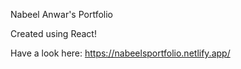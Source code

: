 Nabeel Anwar's Portfolio

Created using React!

Have a look here: https://nabeelsportfolio.netlify.app/
